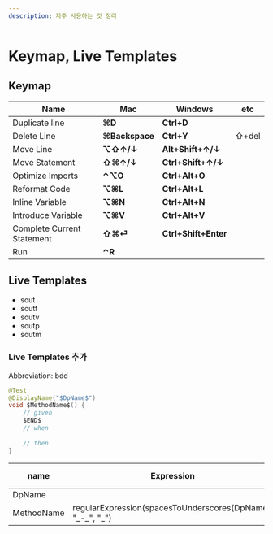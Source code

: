 ```yaml
---
description: 자주 사용하는 것 정리
---
```


# Keymap, Live Templates

## Keymap

| Name                       | Mac            | Windows              | etc   |
| -------------------------- | -------------- | -------------------- | ----- |
| Duplicate line             | **⌘D**         | **Ctrl+D**           |       |
| Delete Line                | **⌘Backspace** | **Ctrl+Y**           | ⇧+del |
| Move Line                  | **⌥⇧↑/↓**      | **Alt+Shift+↑/↓**    |       |
| Move Statement             | **⇧⌘↑/↓**      | **Ctrl+Shift+↑/↓**   |       |
| Optimize Imports           | **⌃⌥O**        | **Ctrl+Alt+O**       |       |
| Reformat Code              | **⌥⌘L**        | **Ctrl+Alt+L**       |       |
| Inline Variable            | **⌥⌘N**        | **Ctrl+Alt+N**       |       |
| Introduce Variable         | **⌥⌘V**        | **Ctrl+Alt+V**       |       |
| Complete Current Statement | **⇧⌘⏎**        | **Ctrl+Shift+Enter** |       |
| Run                        | **⌃R**         |                      |       |

## Live Templates

* sout
* soutf
* soutv
* soutp
* soutm

### Live Templates 추가

Abbreviation: bdd

```java
@Test  
@DisplayName("$DpName$")  
void $MethodName$() {  
	// given  
	$END$  
	// when  
	  
	// then  
}
```

| name       | Expression                                                      | Default value | Skip if defined |
| ---------- | --------------------------------------------------------------- | ------------- | --------------- |
| DpName     |                                                                 |               |                 |
| MethodName | regularExpression(spacesToUnderscores(DpName), "\__-\__", "\_") | test          | V               |
